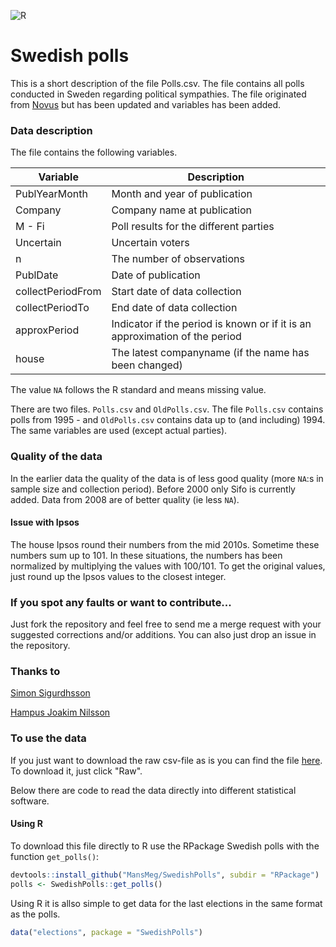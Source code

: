 ![R](https://github.com/MansMeg/SwedishPolls/actions/workflows/r.yml/badge.svg)

Swedish polls
========================================================

This is a short description of the file Polls.csv. The file contains all polls conducted in Sweden regarding political sympathies. The file originated from [Novus](http://www.novus.se/vaeljaropinionen/ekotnovus-poll-of-polls.aspx) but has been updated and variables has been added.

### Data description

The file contains the following variables.

Variable      | Description
------------- | -------------
PublYearMonth | Month and year of publication
Company	      | Company name at publication
M - Fi	      | Poll results for the different parties
Uncertain	    | Uncertain voters
n	            | The number of observations
PublDate	    | Date of publication
collectPeriodFrom	| Start date of data collection
collectPeriodTo	| End date of data collection
approxPeriod | Indicator if the period is known or if it is an approximation of the period
house | The latest companyname (if the name has been changed)

The value ```NA``` follows the R standard and means missing value. 

There are two files. ```Polls.csv``` and ```OldPolls.csv```. The file ```Polls.csv``` contains polls from 1995 - and ```OldPolls.csv``` contains data up to (and including) 1994. The same variables are used (except actual parties).

### Quality of the data
In the earlier data the quality of the data is of less good quality (more ```NA```:s in sample size and collection period). Before 2000 only Sifo is currently added. 
Data from 2008 are of better quality (ie less ```NA```). 

#### Issue with Ipsos
The house Ipsos round their numbers from the mid 2010s. Sometime these numbers sum up to 101. In these situations, the numbers has been normalized by multiplying the values with 100/101. To get the original values, just round up the Ipsos values to the closest integer.

### If you spot any faults or want to contribute...
Just fork the repository and feel free to send me a merge request with your suggested corrections and/or additions. You can also just drop an issue in the repository.

### Thanks to
[Simon Sigurdhsson](https://github.com/urdh)

[Hampus Joakim Nilsson](https://github.com/hjnilsson)

### To use the data
If you just want to download the raw csv-file as is you can find the file [here](https://github.com/MansMeg/SwedishPolls/blob/master/Data/Polls.csv). To download it, just click "Raw".

Below there are code to read the data directly into different statistical software.

#### Using R
To download this file directly to R use the RPackage Swedish polls with the function `get_polls()`:

```r 
devtools::install_github("MansMeg/SwedishPolls", subdir = "RPackage")
polls <- SwedishPolls::get_polls()
```

Using R it is allso simple to get data for the last elections in the same format as the polls.

```r 
data("elections", package = "SwedishPolls")
```